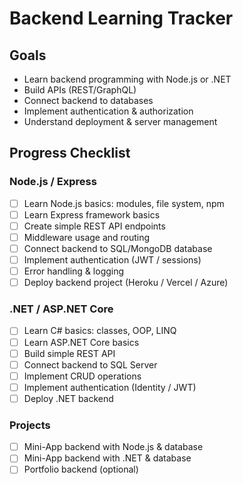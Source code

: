 # Backend Learning Tracker

## Goals

- Learn backend programming with Node.js or .NET
- Build APIs (REST/GraphQL)
- Connect backend to databases
- Implement authentication & authorization
- Understand deployment & server management

## Progress Checklist

### Node.js / Express

- [ ] Learn Node.js basics: modules, file system, npm
- [ ] Learn Express framework basics
- [ ] Create simple REST API endpoints
- [ ] Middleware usage and routing
- [ ] Connect backend to SQL/MongoDB database
- [ ] Implement authentication (JWT / sessions)
- [ ] Error handling & logging
- [ ] Deploy backend project (Heroku / Vercel / Azure)

### .NET / ASP.NET Core

- [ ] Learn C# basics: classes, OOP, LINQ
- [ ] Learn ASP.NET Core basics
- [ ] Build simple REST API
- [ ] Connect backend to SQL Server
- [ ] Implement CRUD operations
- [ ] Implement authentication (Identity / JWT)
- [ ] Deploy .NET backend

### Projects

- [ ] Mini-App backend with Node.js & database
- [ ] Mini-App backend with .NET & database
- [ ] Portfolio backend (optional)
